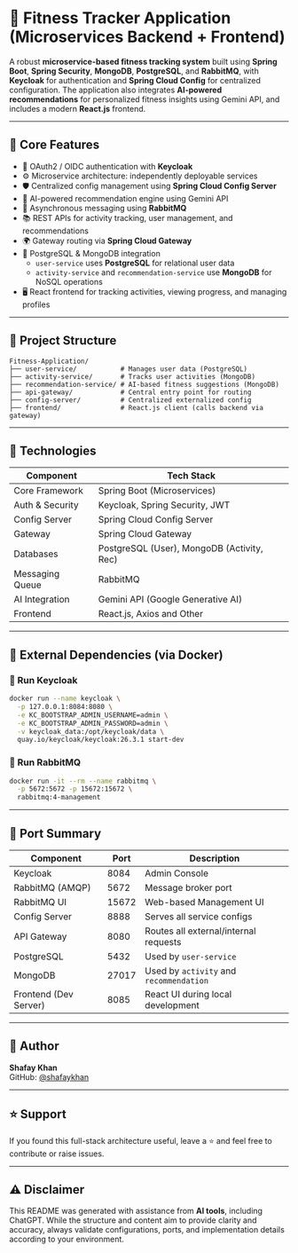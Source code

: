 # 🏃 Fitness Tracker Application (Microservices Backend + Frontend)

A robust **microservice-based fitness tracking system** built using **Spring Boot**, **Spring Security**, **MongoDB**, **PostgreSQL**, and **RabbitMQ**, with **Keycloak** for authentication and **Spring Cloud Config** for centralized configuration. The application also integrates **AI-powered recommendations** for personalized fitness insights using Gemini API, and includes a modern **React.js** frontend.

---

## 🚀 Core Features

- 🔐 OAuth2 / OIDC authentication with **Keycloak**
- ⚙️ Microservice architecture: independently deployable services
- 🛡️ Centralized config management using **Spring Cloud Config Server**
- 🧠 AI-powered recommendation engine using Gemini API
- 🔄 Asynchronous messaging using **RabbitMQ**
- 📚 REST APIs for activity tracking, user management, and recommendations
- 🌍 Gateway routing via **Spring Cloud Gateway**
- 📂 PostgreSQL & MongoDB integration
  - `user-service` uses **PostgreSQL** for relational user data
  - `activity-service` and `recommendation-service` use **MongoDB** for NoSQL operations
- 🖥️ React frontend for tracking activities, viewing progress, and managing profiles

---

## 🧱 Project Structure

```
Fitness-Application/
├── user-service/           # Manages user data (PostgreSQL)
├── activity-service/       # Tracks user activities (MongoDB)
├── recommendation-service/ # AI-based fitness suggestions (MongoDB)
├── api-gateway/            # Central entry point for routing
├── config-server/          # Centralized externalized config
├── frontend/               # React.js client (calls backend via gateway)
```

---

## 💠 Technologies

| Component        | Tech Stack                                  |
|------------------|---------------------------------------------|
| Core Framework   | Spring Boot (Microservices)                 |
| Auth & Security  | Keycloak, Spring Security, JWT              |
| Config Server    | Spring Cloud Config Server                  |
| Gateway          | Spring Cloud Gateway                        |
| Databases        | PostgreSQL (User), MongoDB (Activity, Rec)  |
| Messaging Queue  | RabbitMQ                                    |
| AI Integration   | Gemini API (Google Generative AI)           |
| Frontend         | React.js, Axios and Other                   |

---

## 🐳 External Dependencies (via Docker)

### 🔑 Run Keycloak

```bash
docker run --name keycloak \
  -p 127.0.0.1:8084:8080 \
  -e KC_BOOTSTRAP_ADMIN_USERNAME=admin \
  -e KC_BOOTSTRAP_ADMIN_PASSWORD=admin \
  -v keycloak_data:/opt/keycloak/data \
  quay.io/keycloak/keycloak:26.3.1 start-dev
```

### 📩 Run RabbitMQ

```bash
docker run -it --rm --name rabbitmq \
  -p 5672:5672 -p 15672:15672 \
  rabbitmq:4-management
```

---

## 📌 Port Summary

| Component             | Port    | Description                            |
|-----------------------|---------|----------------------------------------|
| Keycloak              | 8084    | Admin Console                          |
| RabbitMQ (AMQP)       | 5672    | Message broker port                    |
| RabbitMQ UI           | 15672   | Web-based Management UI                |
| Config Server         | 8888    | Serves all service configs             |
| API Gateway           | 8080    | Routes all external/internal requests  |
| PostgreSQL            | 5432    | Used by `user-service`                 |
| MongoDB               | 27017   | Used by `activity` and `recommendation`|
| Frontend (Dev Server) | 8085    | React UI during local development      |

---

## 👤 Author

**Shafay Khan**  
GitHub: [@shafaykhan](https://github.com/shafaykhan)

---

## ⭐ Support

If you found this full-stack architecture useful, leave a ⭐ and feel free to contribute or raise issues.

---

## ⚠️ Disclaimer

This README was generated with assistance from **AI tools**, including ChatGPT. While the structure and content aim to provide clarity and accuracy, always validate configurations, ports, and implementation details according to your environment.
